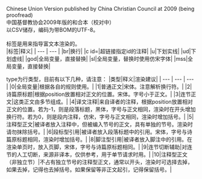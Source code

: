 Chinese Union Version published by China Christian Council at 2009 (being proofread)<br />
中国基督教协会2009年版的和合本（校对中）<br />
以CSV储存，编码为带BOM的UTF-8。<br /><br />
标签是用来指导富文本渲染的。<br />
|标签|释义|
| --- | --- |
|br|换行|
|c id=|超链接指定id的注释|
|u|下划实线|
|ud|下划虚线|
|god|全局变量，直接替换|
|sl|全局变量，替换时使用仿宋字体|
|mss|全局变量，直接替换|

type为行类型，目前有以下几种，请注意：
|类型|释义|渲染建议|
| --- | --- | --- |
|0|全局变量|根据各自的规则使用。|
|1|普通正文|宋体。注意解析换行符。|
|2|诗篇原标题|根据position放置相对正文的位置。宋体。字号小于正文。|
|3|连节正文|这类正文由多节组成。|
|4|译文注释|来自译者的注释，根据position放置相对正文的位置。若为-1，则是段落标题，黑体，字号与正文相同，渲染时在开头增加换行符。若为0，则是段内注释，仿宋，字号与正文相同，渲染时增加括号。|
|5|注释型正文|被译者放入注释中，但被编入节号的正文，具有单独的节号。渲染时请勿抹除括号。|
|6|段标型引用|被译者放入段落标题中的引用。宋体，字号与诗篇原标题相同，渲染时增加括号。|
|8|脚注型引用|被译者放入脚注中的引用。在渲染单页时，放入页脚，宋体，字号与诗篇原标题相同。|
|9|连节切断辅助|对连节的人工切断，来源非译本，仅供参考，用于单节请求时用。|
|10|注释型正文（非独立节）|不占有独立节号的注释型正文，通常以<mss>开头，渲染时可选择去掉，如果去掉<mss>，记得也去掉括号。如果保留<mss>等非正文起引，记得保留括号。|
